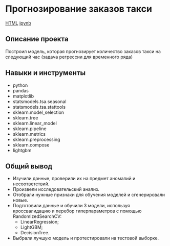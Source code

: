# Прогнозирование заказов такси

[HTML](https://github.com/AntonSA888/Portfolio/blob/main/12_time_series_taxi/time_series_taxi.html) [ipynb](https://github.com/AntonSA888/Portfolio/blob/main/12_time_series_taxi/time_series_taxi.ipynb)

## Описание проекта

Построил модель, которая прогнозирует количество заказов такси на следующий час (задача регрессии для временного ряда)

## Навыки и инструменты

- python
- pandas
- matplotlib
- statsmodels.tsa.seasonal
- statsmodels.tsa.stattools
- sklearn.model_selection
- sklearn.tree
- sklearn.linear_model
- sklearn.pipeline
- sklearn.metrics
- sklearn.preprocessing
- sklearn.compose
- lightgbm

## Общий вывод

- Изучили данные, проверили их на предмет аномалий и несоответствий.
- Произвели исследовательский анализ.
- Отобрали нужные признаки для обучения моделей и сгенерировали новые.
- Подготовили данные и обучили 3 модели, используя кроссвалидацию и перебор гиперпараметров с помощью RandomizedSearchCV:
  - LinearRegression;
  - LightGBM;
  - DecisionTree.
- Выбрали лучшую модель и протестировали на тестовой выборке.


